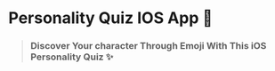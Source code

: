 # Personality Quiz IOS App 📱

> ### Discover Your character Through Emoji With This iOS Personality Quiz ✨

